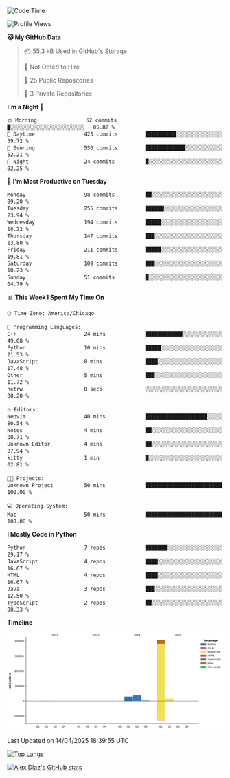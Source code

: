 <!--START_SECTION:waka-->
![Code Time](http://img.shields.io/badge/Code%20Time-46%20mins-blue)

![Profile Views](http://img.shields.io/badge/Profile%20Views-52-blue)

**🐱 My GitHub Data** 

> 📦 55.3 kB Used in GitHub's Storage 
 > 
> 🚫 Not Opted to Hire
 > 
> 📜 25 Public Repositories 
 > 
> 🔑 3 Private Repositories 
 > 
**I'm a Night 🦉** 

```text
🌞 Morning                62 commits          █░░░░░░░░░░░░░░░░░░░░░░░░   05.82 % 
🌆 Daytime                423 commits         ██████████░░░░░░░░░░░░░░░   39.72 % 
🌃 Evening                556 commits         █████████████░░░░░░░░░░░░   52.21 % 
🌙 Night                  24 commits          █░░░░░░░░░░░░░░░░░░░░░░░░   02.25 % 
```
📅 **I'm Most Productive on Tuesday** 

```text
Monday                   98 commits          ██░░░░░░░░░░░░░░░░░░░░░░░   09.20 % 
Tuesday                  255 commits         ██████░░░░░░░░░░░░░░░░░░░   23.94 % 
Wednesday                194 commits         █████░░░░░░░░░░░░░░░░░░░░   18.22 % 
Thursday                 147 commits         ███░░░░░░░░░░░░░░░░░░░░░░   13.80 % 
Friday                   211 commits         █████░░░░░░░░░░░░░░░░░░░░   19.81 % 
Saturday                 109 commits         ███░░░░░░░░░░░░░░░░░░░░░░   10.23 % 
Sunday                   51 commits          █░░░░░░░░░░░░░░░░░░░░░░░░   04.79 % 
```


📊 **This Week I Spent My Time On** 

```text
🕑︎ Time Zone: America/Chicago

💬 Programming Languages: 
C++                      24 mins             ████████████░░░░░░░░░░░░░   49.08 % 
Python                   10 mins             █████░░░░░░░░░░░░░░░░░░░░   21.53 % 
JavaScript               8 mins              ████░░░░░░░░░░░░░░░░░░░░░   17.48 % 
Other                    5 mins              ███░░░░░░░░░░░░░░░░░░░░░░   11.72 % 
netrw                    0 secs              ░░░░░░░░░░░░░░░░░░░░░░░░░   00.20 % 

🔥 Editors: 
Neovim                   40 mins             ████████████████████░░░░░   80.54 % 
Notes                    4 mins              ██░░░░░░░░░░░░░░░░░░░░░░░   08.71 % 
Unknown Editor           4 mins              ██░░░░░░░░░░░░░░░░░░░░░░░   07.94 % 
kitty                    1 min               █░░░░░░░░░░░░░░░░░░░░░░░░   02.81 % 

🐱‍💻 Projects: 
Unknown Project          50 mins             █████████████████████████   100.00 % 

💻 Operating System: 
Mac                      50 mins             █████████████████████████   100.00 % 
```

**I Mostly Code in Python** 

```text
Python                   7 repos             ███████░░░░░░░░░░░░░░░░░░   29.17 % 
JavaScript               4 repos             ████░░░░░░░░░░░░░░░░░░░░░   16.67 % 
HTML                     4 repos             ████░░░░░░░░░░░░░░░░░░░░░   16.67 % 
Java                     3 repos             ███░░░░░░░░░░░░░░░░░░░░░░   12.50 % 
TypeScript               2 repos             ██░░░░░░░░░░░░░░░░░░░░░░░   08.33 % 
```



**Timeline**

![Lines of Code chart](https://raw.githubusercontent.com/imloadinqqq/imloadinqqq/main/assets/bar_graph.png)


 Last Updated on 14/04/2025 18:39:55 UTC
<!--END_SECTION:waka-->

[![Top Langs](https://github-readme-stats.vercel.app/api/top-langs/?username=imloadinqqq)](https://github.com/anuraghazra/github-readme-stats)

[![Alex Diaz's GitHub stats](https://github-readme-stats.vercel.app/api?username=imloadinqqq&show_icons=true&theme=gradient)](https://github.com/anuraghazra/github-readme-stats)
